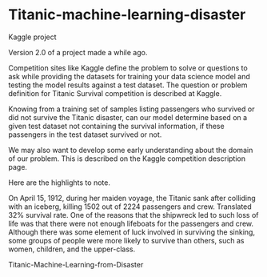 # Titanic-machine-learning-disaster
Kaggle project

Version 2.0 of a project made a while ago.

Competition sites like Kaggle define the problem to solve or questions to ask while providing the datasets for training your data science model and testing the model results against a test dataset. The question or problem definition for Titanic Survival competition is described at Kaggle.

Knowing from a training set of samples listing passengers who survived or did not survive the Titanic disaster, can our model determine based on a given test dataset not containing the survival information, if these passengers in the test dataset survived or not.

We may also want to develop some early understanding about the domain of our problem. This is described on the Kaggle competition description page.

Here are the highlights to note.

On April 15, 1912, during her maiden voyage, the Titanic sank after colliding with an iceberg, killing 1502 out of 2224 passengers and crew. Translated 32% survival rate. One of the reasons that the shipwreck led to such loss of life was that there were not enough lifeboats for the passengers and crew. Although there was some element of luck involved in surviving the sinking, some groups of people were more likely to survive than others, such as women, children, and the upper-class.


Titanic-Machine-Learning-from-Disaster
